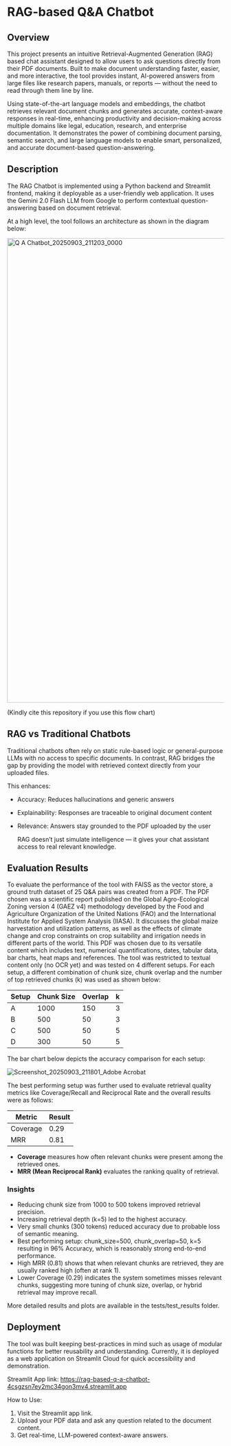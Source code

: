 # RAG-based Q&A Chatbot
## Overview
This project presents an intuitive Retrieval-Augmented Generation (RAG) based chat assistant designed to allow users to ask questions directly from their PDF documents. Built to make document understanding faster, easier, and more interactive, the tool provides instant, AI-powered answers from large files like research papers, manuals, or reports — without the need to read through them line by line.

Using state-of-the-art language models and embeddings, the chatbot retrieves relevant document chunks and generates accurate, context-aware responses in real-time, enhancing productivity and decision-making across multiple domains like legal, education, research, and enterprise documentation. It demonstrates the power of combining document parsing, semantic search, and large language models to enable smart, personalized, and accurate document-based question-answering.

## Description
The RAG Chatbot is implemented using a Python backend and Streamlit frontend, making it deployable as a user-friendly web application. It uses the Gemini 2.0 Flash LLM from Google to perform contextual question-answering based on document retrieval.

At a high level, the tool follows an architecture as shown in the diagram below:

<img width="1920" height="1080" alt="Q A Chatbot_20250903_211203_0000" src="https://github.com/user-attachments/assets/40d4990c-ecce-4ff9-ae47-bc7c3e024f55" />


(Kindly cite this repository if you use this flow chart)

## RAG vs Traditional Chatbots
Traditional chatbots often rely on static rule-based logic or general-purpose LLMs with no access to specific documents. In contrast, RAG bridges the gap by providing the model with retrieved context directly from your uploaded files.

This enhances:

- Accuracy: Reduces hallucinations and generic answers
- Explainability: Responses are traceable to original document content
- Relevance: Answers stay grounded to the PDF uploaded by the user

  RAG doesn’t just simulate intelligence — it gives your chat assistant access to real relevant knowledge.

## Evaluation Results
To evaluate the performance of the tool with FAISS as the vector store, a ground truth dataset of 25 Q&A pairs was created from a PDF.
The PDF chosen was a scientific report published on the Global Agro-Ecological Zoning version 4 (GAEZ v4) methodology developed by the Food and Agriculture Organization of the United Nations (FAO) and the International Institute for Applied System Analysis (IIASA). It discusses the global maize harvestation and utilization patterns, as well as the effects of climate change and crop constraints on crop suitability and irrigation needs in different parts of the world. This PDF was chosen due to its versatile content which includes text, numerical quantifications, dates, tabular data, bar charts, heat maps and references. The tool was restricted to textual content only (no OCR yet) and was tested on 4 different setups. For each setup, a different combination of chunk size, chunk overlap and the number of top retrieved chunks (k) was used as shown below:

| Setup | Chunk Size | Overlap | k |
| ----- | ---------- | ------- | --|
| A     | 1000       | 150     | 3 |
| B     | 500        | 50      | 3 |
| C     | 500        | 50      | 5 |
| D     | 300        | 50      | 5 |

The bar chart below depicts the accuracy comparison for each setup:

![Screenshot_20250903_211801_Adobe Acrobat](https://github.com/user-attachments/assets/09034f10-455e-434d-a620-ad9443a297c5)


  The best performing setup was further used to evaluate retrieval quality metrics like Coverage/Recall and Reciprocal Rate and the overall results were as follows:

| Metric   | Result |
| -------- | ------ |
| Coverage | 0.29   |
| MRR      | 0.81   |

- **Coverage** measures how often relevant chunks were present among the retrieved ones.
- **MRR (Mean Reciprocal Rank)** evaluates the ranking quality of retrieval.

### Insights
- Reducing chunk size from 1000 to 500 tokens improved retrieval precision.
- Increasing retrieval depth (k=5) led to the highest accuracy.
- Very small chunks (300 tokens) reduced accuracy due to probable loss of semantic meaning.
- Best performing setup: chunk_size=500, chunk_overlap=50, k=5 resulting in 96% Accuracy, which is reasonably strong end-to-end performance.
- High MRR (0.81) shows that when relevant chunks are retrieved, they are usually ranked high (often at rank 1).
- Lower Coverage (0.29) indicates the system sometimes misses relevant chunks, suggesting more tuning of chunk size, overlap, or hybrid retrieval may improve recall.

 More detailed results and plots are available in the tests/test_results folder.


## Deployment
The tool was built keeping best-practices in mind such as usage of modular functions for better reusability and understanding. Currently, it is deployed as a web application on Streamlit Cloud for quick accessibility and demonstration.

Streamlit App link: https://rag-based-q-a-chatbot-4csgzsn7ey2mc34gon3mv4.streamlit.app

How to Use:

1. Visit the Streamlit app link.
2. Upload your PDF data and ask any question related to the document content.
3. Get real-time, LLM-powered context-aware answers.
